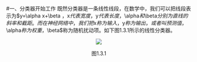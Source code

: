 #一、分类器开始工作
既然分类器是一条线性线段，在数学中，我们可以把线段表示为$y=\alpha x+\beta $，$x$代表宽度，$y$代表长度，$\alpha$和$\beta$分别为直线的斜率和截距。而在神经网络中，我们把$x$称为输入，$y$称为输出，或者叫预测值，$\alpha$称为权重，$\beta$称为随机扰动项。如下图1.3.1所示的线性分类器。
<div align=center>
<img src='http://qiniu.xdpie.com/2018-05-17-11-07-30.png'>
<p style='text-align:center'>图1.3.1</p>
</div>